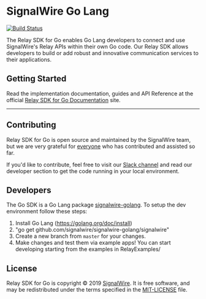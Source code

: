 # SignalWire Go Lang


[![Build Status](https://ci.signalwire.com/api/badges/signalwire/signalwire-golang/status.svg)](https://ci.signalwire.com/signalwire/signalwire-go)

The Relay SDK for Go enables Go Lang developers to connect and use SignalWire's Relay APIs within their own Go code. Our Relay SDK allows developers to build or add robust and innovative communication services to their applications.

## Getting Started

Read the implementation documentation, guides and API Reference at the official [Relay SDK for Go Documentation](https://docs.signalwire.com/topics/relay-sdk-go) site.

---

## Contributing

Relay SDK for Go is open source and maintained by the SignalWire team, but we are very grateful for [everyone](https://github.com/signalwire/signalwire-golang/contributors) who has contributed and assisted so far.

If you'd like to contribute, feel free to visit our [Slack channel](https://signalwire.community/) and read our developer section to get the code running in your local environment.

## Developers

The Go SDK is a Go Lang package [signalwire-golang](https://github.com/signalwire/signalwire-golang). To setup the dev environment follow these steps:

1. Install Go Lang (https://golang.org/doc/install)
2. "go get github.com/signalwire/signalwire-golang/signalwire"
3. Create a new branch from `master` for your changes.
4. Make changes and test them via example apps! You can start developing starting from the examples in RelayExamples/


## License

Relay SDK for Go is copyright © 2019
[SignalWire](http://signalwire.com). It is free software, and may be redistributed under the terms specified in the [MIT-LICENSE](https://github.com//signalwire/signalwire-golang/blob/master/LICENSE) file.
